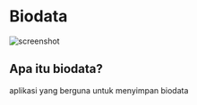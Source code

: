 # Biodata
![screenshot](https://4.bp.blogspot.com/-8O4pUP11gAk/Vviql-slCWI/AAAAAAAAFMY/ft4gl_pC7pQKORjyTQxZr06Y37JdMxo7g/s1600/Hasil-tampilan-Membuat-Biodata-Baru-sqlite-android.png)
## Apa itu biodata?
aplikasi yang berguna untuk menyimpan biodata
